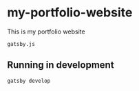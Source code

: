 # my-portfolio-website

This is my portfolio website
```
gatsby.js
```

## Running in development
`gatsby develop`
